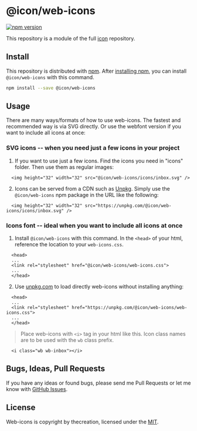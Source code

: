 # @icon/web-icons

[![npm version](https://img.shields.io/npm/v/@icon/web-icons.svg)](https://www.npmjs.org/package/@icon/web-icons)

This repository is a module of the full [icon][icon] repository.

## Install

This repository is distributed with [npm]. After [installing npm][install-npm], you can install `@icon/web-icons` with this command.

```bash
npm install --save @icon/web-icons
```

## Usage

There are many ways/formats of how to use web-icons. The fastest and recommended way is via SVG directly. Or use the webfont version if you want to include all icons at once:

### SVG icons -- when you need just a few icons in your project

  1. If you want to use just a few icons. Find the icons you need in "icons" folder. Then use them as regular images:

```
  <img height="32" width="32" src="@icon/web-icons/icons/inbox.svg" />
```

  2. Icons can be served from a CDN such as [Unpkg][Unpkg]. Simply use the `@icon/web-icons` npm package in the URL like the following:

```
  <img height="32" width="32" src="https://unpkg.com/@icon/web-icons/icons/inbox.svg" />
```

### Icons font -- ideal when you want to include all icons at once

  1. Install `@icon/web-icons` with this command. In the `<head>` of your html, reference the location to your `web-icons.css`.

```
  <head>
  ...
  <link rel="stylesheet" href="@icon/web-icons/web-icons.css">
  ...
  </head>
```

  2. Use [unpkg.com][Unpkg] to load directly web-icons without installing anything:

```
  <head>
  ...
  <link rel="stylesheet" href="https://unpkg.com/@icon/web-icons/web-icons.css">
  ...
  </head>
```

> Place web-icons with `<i>` tag in your html like this. Icon class names are to be used with the `wb` class prefix.

```
  <i class="wb wb-inbox"></i>
```


## Bugs, Ideas, Pull Requests

If you have any ideas or found bugs, please send me Pull Requests or let me know with [GitHub Issues][github issues].

## License

Web-icons is copyright by thecreation, licensed under the [MIT][license].

[license]: https://opensource.org/licenses/MIT
[icon]: https://github.com/thecreation/icons
[npm]: https://www.npmjs.com/
[install-npm]: https://docs.npmjs.com/getting-started/installing-node
[sass]: http://sass-lang.com/
[github issues]: https://github.com/thecreation/icons/issues
[Unpkg]: https://unpkg.com